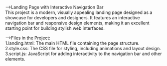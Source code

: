 -->Landing Page with Interactive Navigation Bar <br>
This project is a modern, visually appealing landing page designed as a showcase for developers and designers. It features an interactive navigation bar and responsive design elements, making it an excellent starting point for building stylish web interfaces. <br>

-->Files in the Project:<br>
1.landing.html: The main HTML file containing the page structure.<br>
2.style.css: The CSS file for styling, including animations and layout design.<br>
3.script.js: JavaScript for adding interactivity to the navigation bar and other elements.
